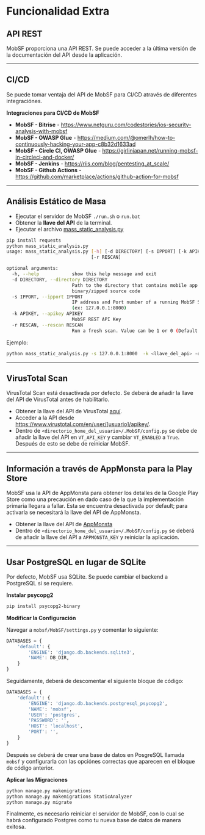 
# Funcionalidad Extra

## API REST

MobSF proporciona una API REST. Se puede acceder a la última versión de la documentación del API desde la aplicación.

***
## CI/CD

Se puede tomar ventaja del API de MobSF para CI/CD através de diferentes integraciónes.

**Integraciones para CI/CD de MobSF**

* **MobSF - Bitrise** - https://www.netguru.com/codestories/ios-security-analysis-with-mobsf
* **MobSF - OWASP Glue** - https://medium.com/@omerlh/how-to-continuously-hacking-your-app-c8b32d1633ad
* **MobSF - Circle CI, OWASP Glue** - https://girlinjapan.net/running-mobsf-in-circleci-and-docker/
* **MobSF - Jenkins** - https://riis.com/blog/pentesting_at_scale/
* **MobSF - Github Actions** - https://github.com/marketplace/actions/github-action-for-mobsf
***

## Análisis Estático de Masa

* Ejecutar el servidor de MobSF
`./run.sh` o `run.bat`
* Obtener la **llave del API** de la terminal.
* Ejecutar el archivo [mass_static_analysis.py](https://github.com/MobSF/Mobile-Security-Framework-MobSF/blob/master/scripts/mass_static_analysis.py)

```bash
pip install requests
python mass_static_analysis.py
usage: mass_static_analysis.py [-h] [-d DIRECTORY] [-s IPPORT] [-k APIKEY]
                               [-r RESCAN]

optional arguments:
  -h, --help            show this help message and exit
  -d DIRECTORY, --directory DIRECTORY
                        Path to the directory that contains mobile app
                        binary/zipped source code
  -s IPPORT, --ipport IPPORT
                        IP address and Port number of a running MobSF Server.
                        (ex: 127.0.0.1:8000)
  -k APIKEY, --apikey APIKEY
                        MobSF REST API Key
  -r RESCAN, --rescan RESCAN
                        Run a fresh scan. Value can be 1 or 0 (Default: 0)
```

Ejemplo: 
```bash
python mass_static_analysis.py -s 127.0.0.1:8000  -k <llave_del_api> -d /home/files/
```
***
## VirusTotal Scan

VirusTotal Scan está desactivada por defecto. Se deberá de añadir la llave del API de VirusTotal antes de habilitarlo.

* Obtener la llave del API de VirusTotal [aquí](https://www.virustotal.com/#/join-us).
* Acceder a la API desde https://www.virustotal.com/en/user/[usuario]/apikey/.
* Dentro de `<directorio_home_del_usuario>/.MobSF/config.py` se debe de añadir la llave del API en `VT_API_KEY` y cambiar `VT_ENABLED` a `True`. Después de esto se debe de reiniciar MobSF.
***
## Información a través de AppMonsta para la Play Store

MobSF usa la API de AppMonsta para obtener los detalles de la Google Play Store como una precaución en dado caso de la que la implementación primaria llegara a fallar. Esta se encuentra desactivada por default; para activarla se necesitará la llave del API de AppMonsta.

* Obtener la llave del API de [AppMonsta](https://appmonsta.com/dashboard/get_api_key/)
* Dentro de `<directorio_home_del_usuario>/.MobSF/config.py` se deberá de añadir la llave del API a `APPMONSTA_KEY` y reiniciar la aplicación.
***
## Usar PostgreSQL en lugar de SQLite

Por defecto, MobSF usa SQLite. Se puede cambiar el backend a PostgreSQL si se requiere.

**Instalar psycopg2**

```bash
pip install psycopg2-binary
```

**Modificar la Configuración**

Navegar a `mobsf/MobSF/settings.py` y comentar lo siguiente:

```python
DATABASES = {
    'default': {
        'ENGINE': 'django.db.backends.sqlite3',
        'NAME': DB_DIR,
    }
}
```

Seguidamente, deberá de descomentar el siguiente bloque de código:

```python
DATABASES = {
    'default': {
        'ENGINE': 'django.db.backends.postgresql_psycopg2',
        'NAME': 'mobsf',
        'USER': 'postgres',
        'PASSWORD': '',
        'HOST': 'localhost',
        'PORT': '',
    }
}
```

Después se deberá de crear una base de datos en PosgreSQL llamada `mobsf` y configurarla con las opciónes correctas que aparecen en el bloque de código anterior.

**Aplicar las Migraciones**

```bash
python manage.py makemigrations 
python manage.py makemigrations StaticAnalyzer
python manage.py migrate
```

Finalmente, es necesario reiniciar el servidor de MobSF, con lo cual se habrá configurado Postgres como tu nueva base de datos de manera exitosa.